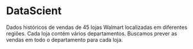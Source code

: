 # DataScient
Dados históricos de vendas de 45 lojas Walmart localizadas em diferentes regiões. Cada loja contém vários departamentos.
Buscamos prever as vendas em todo o departamento para cada loja.
